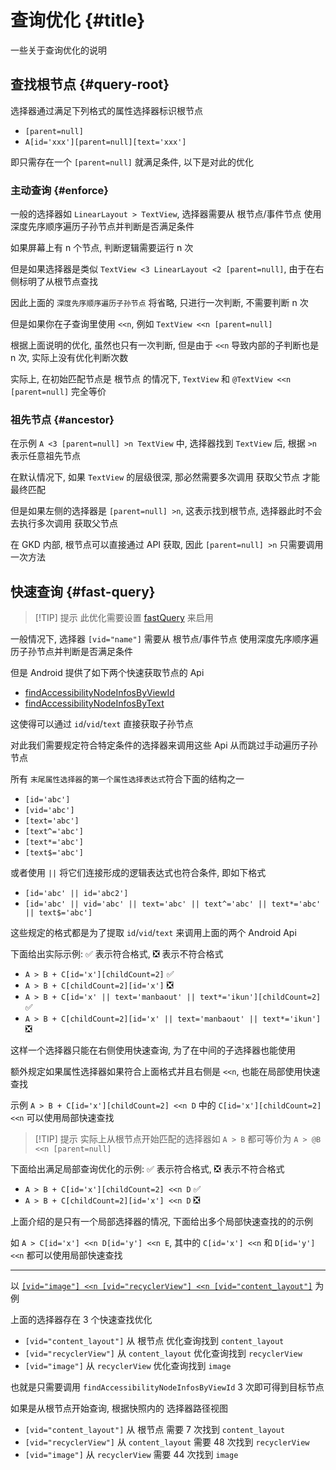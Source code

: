 # 查询优化 {#title}

一些关于查询优化的说明

## 查找根节点 {#query-root}

选择器通过满足下列格式的属性选择器标识根节点

- `[parent=null]`
- `A[id='xxx'][parent=null][text='xxx']`

即只需存在一个 `[parent=null]` 就满足条件, 以下是对此的优化

### 主动查询 {#enforce}

一般的选择器如 `LinearLayout > TextView`, 选择器需要从 根节点/事件节点 使用深度先序顺序遍历子孙节点并判断是否满足条件

如果屏幕上有 n 个节点, 判断逻辑需要运行 n 次

但是如果选择器是类似 `TextView <3 LinearLayout <2 [parent=null]`, 由于在右侧标明了从根节点查找

因此上面的 `深度先序顺序遍历子孙节点` 将省略, 只进行一次判断, 不需要判断 n 次

但是如果你在子查询里使用 `<<n`, 例如 `TextView <<n [parent=null]`

根据上面说明的优化, 虽然也只有一次判断, 但是由于 `<<n` 导致内部的子判断也是 n 次, 实际上没有优化判断次数

实际上, 在初始匹配节点是 根节点 的情况下, `TextView` 和 `@TextView <<n [parent=null]` 完全等价

### 祖先节点 {#ancestor}

在示例 `A <3 [parent=null] >n TextView` 中, 选择器找到 `TextView` 后, 根据 `>n` 表示任意祖先节点

在默认情况下, 如果 `TextView` 的层级很深, 那必然需要多次调用 获取父节点 才能最终匹配

但是如果左侧的选择器是 `[parent=null] >n`, 这表示找到根节点, 选择器此时不会去执行多次调用 获取父节点

在 GKD 内部, 根节点可以直接通过 API 获取, 因此 `[parent=null] >n` 只需要调用一次方法

## 快速查询 {#fast-query}

> [!TIP] 提示
> 此优化需要设置 [fastQuery](/api/interfaces/RawCommonProps#fastquery) 来启用

一般情况下, 选择器 `[vid="name"]` 需要从 根节点/事件节点 使用深度先序顺序遍历子孙节点并判断是否满足条件

但是 Android 提供了如下两个快速获取节点的 Api

- [findAccessibilityNodeInfosByViewId](https://developer.android.google.cn/reference/android/view/accessibility/AccessibilityNodeInfo#findAccessibilityNodeInfosByViewId(java.lang.String))
- [findAccessibilityNodeInfosByText](https://developer.android.google.cn/reference/android/view/accessibility/AccessibilityNodeInfo#findAccessibilityNodeInfosByText(java.lang.String))

这使得可以通过 `id`/`vid`/`text` 直接获取子孙节点

对此我们需要规定符合特定条件的选择器来调用这些 Api 从而跳过手动遍历子孙节点

所有 `末尾属性选择器`的`第一个属性选择表达式`符合下面的结构之一

- `[id='abc']`
- `[vid='abc']`
- `[text='abc']`
- `[text^='abc']`
- `[text*='abc']`
- `[text$='abc']`

或者使用 `||` 将它们连接形成的逻辑表达式也符合条件, 即如下格式

- `[id='abc' || id='abc2']`
- `[id='abc' || vid='abc' || text='abc' || text^='abc' || text*='abc' || text$='abc']`

这些规定的格式都是为了提取 `id`/`vid`/`text` 来调用上面的两个 Android Api

下面给出实际示例: ✅ 表示符合格式, ❎ 表示不符合格式

- `A > B + C[id='x'][childCount=2]` ✅
- `A > B + C[childCount=2][id='x']` ❎
- `A > B + C[id='x' || text='manbaout' || text*='ikun'][childCount=2]` ✅
- `A > B + C[childCount=2][id='x' || text='manbaout' || text*='ikun']` ❎

这样一个选择器只能在右侧使用快速查询, 为了在中间的子选择器也能使用

额外规定如果属性选择器如果符合上面格式并且右侧是 `<<n`, 也能在局部使用快速查找

示例 `A > B + C[id='x'][childCount=2] <<n D` 中的 `C[id='x'][childCount=2] <<n` 可以使用局部快速查找

> [!TIP] 提示
> 实际上从根节点开始匹配的选择器如 `A > B` 都可等价为 `A > @B <<n [parent=null]`

下面给出满足局部查询优化的示例: ✅ 表示符合格式, ❎ 表示不符合格式

- `A > B + C[id='x'][childCount=2] <<n D` ✅
- `A > B + C[childCount=2][id='x'] <<n D` ❎

上面介绍的是只有一个局部选择器的情况, 下面给出多个局部快速查找的的示例

如 `A > C[id='x'] <<n D[id='y'] <<n E`, 其中的 `C[id='x'] <<n` 和 `D[id='y'] <<n` 都可以使用局部快速查找

---

以 [`[vid="image"] <<n [vid="recyclerView"] <<n [vid="content_layout"]`](https://i.gkd.li/i/16201605?gkd=W3ZpZD0iaW1hZ2UiXSA8PG4gW3ZpZD0icmVjeWNsZXJWaWV3Il0gPDxuIFt2aWQ9ImNvbnRlbnRfbGF5b3V0Il0) 为例

上面的选择器存在 3 个快速查找优化

- `[vid="content_layout"]` 从 根节点 优化查询找到 `content_layout`
- `[vid="recyclerView"]` 从 `content_layout` 优化查询找到 `recyclerView`
- `[vid="image"]` 从 `recyclerView` 优化查询找到 `image`

也就是只需要调用 `findAccessibilityNodeInfosByViewId` 3 次即可得到目标节点

如果是从根节点开始查询, 根据快照内的 选择器路径视图

- `[vid="content_layout"]` 从 根节点 需要 7 次找到 `content_layout`
- `[vid="recyclerView"]` 从 `content_layout` 需要 48 次找到 `recyclerView`
- `[vid="image"]` 从 `recyclerView` 需要 44 次找到 `image`
